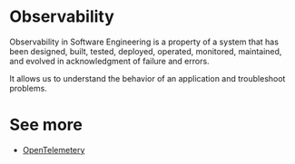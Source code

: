 # Observability
Observability in Software Engineering is a property of a system that has been designed, built, tested, deployed, operated, monitored, maintained, and evolved in acknowledgment of failure and errors.

It allows us to understand the behavior of an application and troubleshoot problems.

# See more

- [OpenTelemetery](OpenTelemetry.md)
